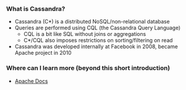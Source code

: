 ### What is Cassandra?
 - Cassandra (C\*) is a distributed NoSQL/non-relational database
 - Queries are performed using CQL (the Cassandra Query Language)
   - CQL is a bit like SQL without joins or aggregations
   - C\*/CQL also imposes restrictions on sorting/filtering on read
 - Cassandra was developed internally at Facebook in 2008, became Apache project in 2010
 
### Where can I learn more (beyond this short introduction)
 - [Apache Docs](http://cassandra.apache.org/doc/latest/)
